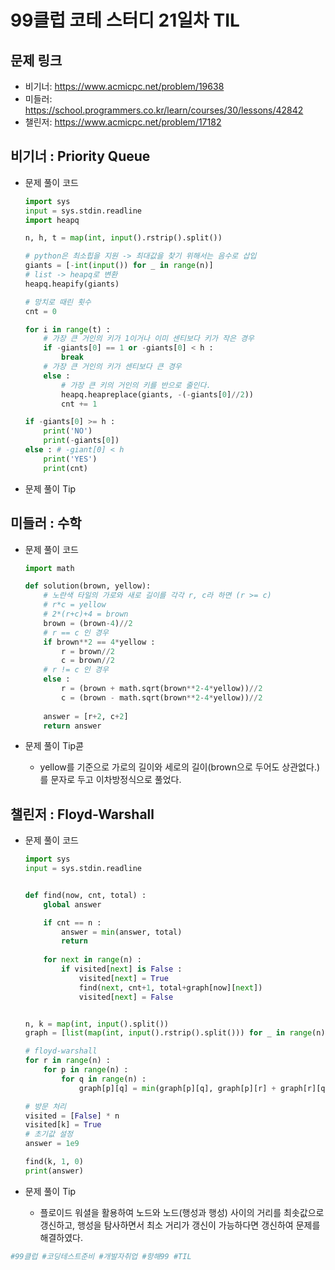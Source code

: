 # 99클럽 코테 스터디 21일차 TIL

## 문제 링크
- 비기너: https://www.acmicpc.net/problem/19638
- 미들러: https://school.programmers.co.kr/learn/courses/30/lessons/42842
- 챌린저: https://www.acmicpc.net/problem/17182


## 비기너 : Priority Queue

* 문제 풀이 코드

    ```python
    import sys
    input = sys.stdin.readline
    import heapq

    n, h, t = map(int, input().rstrip().split())

    # python은 최소힙을 지원 -> 최대값을 찾기 위해서는 음수로 삽입
    giants = [-int(input()) for _ in range(n)]
    # list -> heapq로 변환
    heapq.heapify(giants)

    # 망치로 때린 횟수
    cnt = 0

    for i in range(t) :
        # 가장 큰 거인의 키가 1이거나 이미 센티보다 키가 작은 경우
        if -giants[0] == 1 or -giants[0] < h :
            break
        # 가장 큰 거인의 키가 센티보다 큰 경우
        else :
            # 가장 큰 키의 거인의 키를 반으로 줄인다.
            heapq.heapreplace(giants, -(-giants[0]//2))
            cnt += 1

    if -giants[0] >= h :
        print('NO')
        print(-giants[0])
    else : # -giant[0] < h
        print('YES')
        print(cnt)
    ```

* 문제 풀이 Tip



## 미들러 : 수학

* 문제 풀이 코드

    ```python
    import math

    def solution(brown, yellow):
        # 노란색 타일의 가로와 새로 길이를 각각 r, c라 하면 (r >= c)
        # r*c = yellow
        # 2*(r+c)+4 = brown
        brown = (brown-4)//2
        # r == c 인 경우
        if brown**2 == 4*yellow :
            r = brown//2
            c = brown//2
        # r != c 인 경우
        else :
            r = (brown + math.sqrt(brown**2-4*yellow))//2
            c = (brown - math.sqrt(brown**2-4*yellow))//2
        
        answer = [r+2, c+2]
        return answer
    ```

* 문제 풀이 Tip콛
    * yellow를 기준으로 가로의 길이와 세로의 길이(brown으로 두어도 상관없다.)를 문자로 두고 이차방정식으로 풀었다. 



## 챌린저 : Floyd-Warshall

* 문제 풀이 코드

    ```python
    import sys
    input = sys.stdin.readline


    def find(now, cnt, total) :
        global answer

        if cnt == n :
            answer = min(answer, total)
            return
        
        for next in range(n) :
            if visited[next] is False :
                visited[next] = True
                find(next, cnt+1, total+graph[now][next])
                visited[next] = False


    n, k = map(int, input().split())
    graph = [list(map(int, input().rstrip().split())) for _ in range(n)]

    # floyd-warshall
    for r in range(n) :
        for p in range(n) :
            for q in range(n) :
                graph[p][q] = min(graph[p][q], graph[p][r] + graph[r][q])

    # 방문 처리
    visited = [False] * n
    visited[k] = True
    # 초기값 설정
    answer = 1e9

    find(k, 1, 0)
    print(answer)
    ```

* 문제 풀이 Tip
    * 플로이드 워셜을 활용하여 노드와 노드(행성과 행성) 사이의 거리를 최솟값으로 갱신하고, 행성을 탐사하면서 최소 거리가 갱신이 가능하다면 갱신하여 문제를 해결하였다.



```python
#99클럽 #코딩테스트준비 #개발자취업 #항해99 #TIL
```